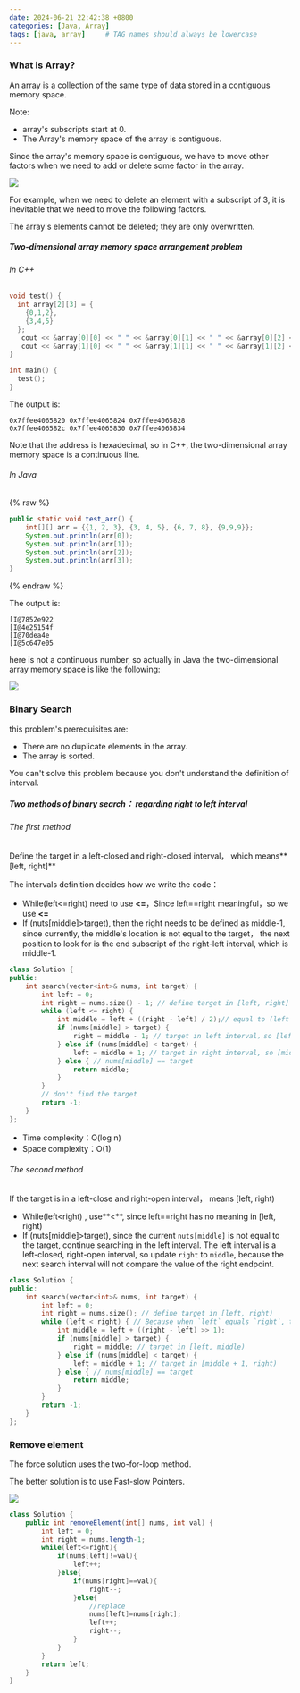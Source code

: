 ```yaml
---
date: 2024-06-21 22:42:38 +0800
categories: [Java, Array]
tags: [java, array]     # TAG names should always be lowercase
---
```


### What is Array?

An array is a collection of the same type of data stored in a contiguous memory space.

Note: 

- array's subscripts start at 0.
- The Array's memory space of the array is contiguous.

Since the array's memory space is contiguous, we have to move other factors when we need to add or delete some factor in the array.

![](..\assets\images\062101.png)

For example, when we need to delete an element with a subscript of 3, it is inevitable that we need to move the following factors. 

The array's elements cannot be deleted; they are only overwritten.

##### Two-dimensional array memory space arrangement problem

###### In C++

```c++ 
void test() {
  int array[2][3] = {
    {0,1,2},
    {3,4,5}
  };
   cout << &array[0][0] << " " << &array[0][1] << " " << &array[0][2] << endl;
   cout << &array[1][0] << " " << &array[1][1] << " " << &array[1][2] << endl;
}

int main() {
  test();
}
```

The output is:

```
0x7ffee4065820 0x7ffee4065824 0x7ffee4065828
0x7ffee406582c 0x7ffee4065830 0x7ffee4065834
```

Note that the address is hexadecimal, so in C++, the two-dimensional array memory space is a continuous line.

###### In Java

{% raw %}

```java
public static void test_arr() {
    int[][] arr = {{1, 2, 3}, {3, 4, 5}, {6, 7, 8}, {9,9,9}};
    System.out.println(arr[0]);
    System.out.println(arr[1]);
    System.out.println(arr[2]);
    System.out.println(arr[3]);
}
```

{% endraw %}

The output is:

```
[I@7852e922
[I@4e25154f
[I@70dea4e
[I@5c647e05
```

here is not a continuous number, so actually in Java the two-dimensional array memory space is like the following:

 ![](..\assets\images\062102.png)

### Binary Search

[Binary Search Problem]: https://leetcode.com/problems/binary-search/

this problem's prerequisites are:

- There are no duplicate elements in the array.
- The array is sorted.

You can't solve this problem because you don't understand the definition of interval.

##### Two methods of binary search： regarding right to left interval

###### The first method

Define the target in a left-closed and right-closed interval， which means**[left, right]**

The intervals definition decides how we write the code：

- While(left<=right) need to use **<=**，Since left==right meaningful，so we use **<=**
- If (nuts[middle]>target), then the right needs to be defined as middle-1, since currently, the middle's location is not equal to the target， the next position to look for is the end subscript of the right-left interval, which is middle-1.

```c++
class Solution {
public:
    int search(vector<int>& nums, int target) {
        int left = 0;
        int right = nums.size() - 1; // define target in [left, right] interval
        while (left <= right) { 
            int middle = left + ((right - left) / 2);// equal to (left + right)/2
            if (nums[middle] > target) {
                right = middle - 1; // target in left interval，so [left, middle - 1]
            } else if (nums[middle] < target) {
                left = middle + 1; // target in right interval, so [middle + 1, right]
            } else { // nums[middle] == target
                return middle; 
            }
        }
        // don't find the target
        return -1;
    }
};
```

- Time complexity：O(log n)
- Space complexity：O(1)

###### The second method

If the target is in a left-close and right-open interval， means [left, right)

- While(left<right) , use**<**, since left==right has no meaning in [left, right)
- If (nuts[middle]>target),  since the current `nuts[middle]` is not equal to the target, continue searching in the left interval. The left interval is a left-closed, right-open interval, so update `right` to `middle`, because the next search interval will not compare the value of the right endpoint.

```c++
class Solution {
public:
    int search(vector<int>& nums, int target) {
        int left = 0;
        int right = nums.size(); // define target in [left, right)
        while (left < right) { // Because when `left` equals `right`, the interval `[left, right)` is an invalid space, so use `<`.
            int middle = left + ((right - left) >> 1);
            if (nums[middle] > target) {
                right = middle; // target in [left, middle)
            } else if (nums[middle] < target) {
                left = middle + 1; // target in [middle + 1, right)
            } else { // nums[middle] == target
                return middle; 
            }
        }
        return -1;
    }
};
```

### Remove element

[No 27 ]: https://leetcode.com/problems/remove-element/

The force solution uses the two-for-loop method.

The better solution is to use Fast-slow Pointers.

![](..\assets\images\062103.gif)

```java
class Solution {
    public int removeElement(int[] nums, int val) {
        int left = 0;
        int right = nums.length-1;
        while(left<=right){
            if(nums[left]!=val){
                left++;
            }else{
                if(nums[right]==val){
                    right--;
                }else{
                    //replace
                    nums[left]=nums[right];
                    left++;
                    right--;
                }
            }
        }
        return left;
    }
}
```



